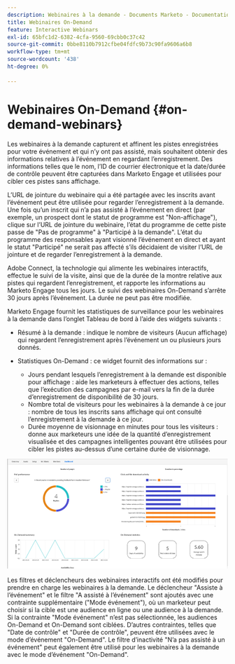 ```yaml
---
description: Webinaires à la demande - Documents Marketo - Documentation du produit
title: Webinaires On-Demand
feature: Interactive Webinars
exl-id: 65bfc1d2-6382-4cfa-9560-69cbb0c37c42
source-git-commit: 0bbe8110b7912cfbe04fdfc9b73c90fa9606a6b8
workflow-type: tm+mt
source-wordcount: '438'
ht-degree: 0%

---
```


# Webinaires On-Demand {#on-demand-webinars}

Les webinaires à la demande capturent et affinent les pistes enregistrées pour votre événement et qui n’y ont pas assisté, mais souhaitent obtenir des informations relatives à l’événement en regardant l’enregistrement. Des informations telles que le nom, l’ID de courrier électronique et la date/durée de contrôle peuvent être capturées dans Marketo Engage et utilisées pour cibler ces pistes sans affichage.

L’URL de jointure du webinaire qui a été partagée avec les inscrits avant l’événement peut être utilisée pour regarder l’enregistrement à la demande. Une fois qu’un inscrit qui n’a pas assisté à l’événement en direct (par exemple, un prospect dont le statut de programme est &quot;Non-affichage&quot;), clique sur l’URL de jointure du webinaire, l’état du programme de cette piste passe de &quot;Pas de programme&quot; à &quot;Participé à la demande&quot;. L’état du programme des responsables ayant visionné l’événement en direct et ayant le statut &quot;Participé&quot; ne serait pas affecté s’ils décidaient de visiter l’URL de jointure et de regarder l’enregistrement à la demande.

Adobe Connect, la technologie qui alimente les webinaires interactifs, effectue le suivi de la visite, ainsi que de la durée de la montre relative aux pistes qui regardent l’enregistrement, et rapporte les informations au Marketo Engage tous les jours. Le suivi des webinaires On-Demand s’arrête 30 jours après l’événement. La durée ne peut pas être modifiée.

Marketo Engage fournit les statistiques de surveillance pour les webinaires à la demande dans l’onglet Tableau de bord à l’aide des widgets suivants :

* Résumé à la demande : indique le nombre de visiteurs (Aucun affichage) qui regardent l’enregistrement après l’événement un ou plusieurs jours donnés.

* Statistiques On-Demand : ce widget fournit des informations sur :
   * Jours pendant lesquels l’enregistrement à la demande est disponible pour affichage : aide les marketeurs à effectuer des actions, telles que l’exécution des campagnes par e-mail vers la fin de la durée d’enregistrement de disponibilité de 30 jours.
   * Nombre total de visiteurs pour les webinaires à la demande à ce jour : nombre de tous les inscrits sans affichage qui ont consulté l’enregistrement à la demande à ce jour.
   * Durée moyenne de visionnage en minutes pour tous les visiteurs : donne aux marketeurs une idée de la quantité d’enregistrement visualisée et des campagnes intelligentes pouvant être utilisées pour cibler les pistes au-dessus d’une certaine durée de visionnage.

![](assets/on-demand-webinars-1.png)

Les filtres et déclencheurs des webinaires interactifs ont été modifiés pour prendre en charge les webinaires à la demande. Le déclencheur &quot;Assiste à l’événement&quot; et le filtre &quot;A assisté à l’événement&quot; sont ajoutés avec une contrainte supplémentaire (&quot;Mode événement&quot;), où un marketeur peut choisir si la cible est une audience en ligne ou une audience à la demande. Si la contrainte &quot;Mode événement&quot; n’est pas sélectionnée, les audiences On-Demand et On-Demand sont ciblées. D’autres contraintes, telles que &quot;Date de contrôle&quot; et &quot;Durée de contrôle&quot;, peuvent être utilisées avec le mode d’événement &quot;On-Demand&quot;. Le filtre d’inactivité &quot;N’a pas assisté à un événement&quot; peut également être utilisé pour les webinaires à la demande avec le mode d’événement &quot;On-Demand&quot;.
